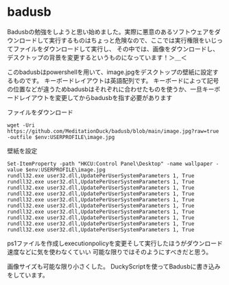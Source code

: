﻿# badusb
 Badusbの勉強をしようと思い始めました。実際に悪意のあるソフトウェアをダウンロードして実行するものはちょっと危険なので、ここでは実行権限をいじってファイルをダウンロードして実行し、
 その中では、画像をダウンロードし、デスクトップの背景を変更するというものになっています！＞＿＜
 
このbadusbはpowershellを用いて、image.jpgをデスクトップの壁紙に設定するものです。
キーボードレイアウトは英語配列です。
キーボードによって記号の位置などが違うためbadusbはそれぞれに合わせたものを使うか、一旦キーボードレイアウトを変更してからbadusbを指す必要があります

ファイルをダウンロード

```
wget -Uri https://github.com/MeditationDuck/badusb/blob/main/image.jpg?raw=true -outfile $env:USERPROFILE\image.jpg
```

壁紙を設定
```
Set-ItemProperty -path "HKCU:Control Panel\Desktop" -name wallpaper -value $env:USERPROFILE\image.jpg
rundll32.exe user32.dll,UpdatePerUserSystemParameters 1, True
rundll32.exe user32.dll,UpdatePerUserSystemParameters 1, True
rundll32.exe user32.dll,UpdatePerUserSystemParameters 1, True
rundll32.exe user32.dll,UpdatePerUserSystemParameters 1, True
rundll32.exe user32.dll,UpdatePerUserSystemParameters 1, True
rundll32.exe user32.dll,UpdatePerUserSystemParameters 1, True
rundll32.exe user32.dll,UpdatePerUserSystemParameters 1, True
rundll32.exe user32.dll,UpdatePerUserSystemParameters 1, True
rundll32.exe user32.dll,UpdatePerUserSystemParameters 1, True
rundll32.exe user32.dll,UpdatePerUserSystemParameters 1, True
```

ps1ファイルを作成しexecutionpolicyを変更そして実行したほうがダウンロード速度などに気を使わなくていい
可能な限りではそのようにすべきだと思う。


画像サイズも可能な限り小さくした。
DuckyScriptを使ってBadusbに書き込みをしています。
